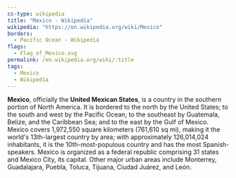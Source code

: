 ```yaml
---
cc-type: wikipedia
title: "Mexico - Wikipedia"
wikipedia: "https://en.wikipedia.org/wiki/Mexico"
borders:
  - Pacific Ocean - Wikipedia
flags:
  - Flag_of_Mexico.svg
permalink: /en.wikipedia.org/wiki/:title
tags:
  - Mexico
  - Wikipedia
---
```

**Mexico**, officially the **United Mexican States**, is a country in the southern portion of North America. It is bordered to the north by the United States; to the south and west by the Pacific Ocean; to the southeast by Guatemala, Belize, and the Caribbean Sea; and to the east by the Gulf of Mexico. Mexico covers 1,972,550 square kilometers (761,610 sq mi), making it the world's 13th-largest country by area; with approximately 126,014,024 inhabitants, it is the 10th-most-populous country and has the most Spanish-speakers. Mexico is organized as a federal republic comprising 31 states and Mexico City, its capital. Other major urban areas include Monterrey, Guadalajara, Puebla, Toluca, Tijuana, Ciudad Juárez, and León.